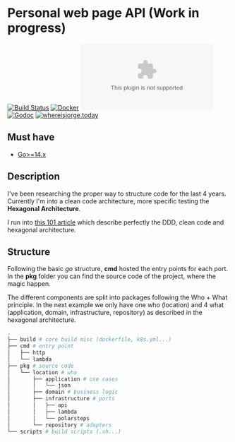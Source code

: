 # Personal web page API (Work in progress)
[![Build Status](https://travis-ci.com/jorgechato/api.jorgechato.com.svg?token=x3vLcsQVEzf1kfJyx1Uv&branch=master)](https://travis-ci.com/jorgechato/api.jorgechato.com)
[![Docker](https://img.shields.io/badge/docker-image-blue.svg)](https://hub.docker.com/r/jorgechato/api.jorgechato.com/)
[![Go Report Card](https://goreportcard.com/badge/github.com/jorgechato/api.jorgechato.com)](https://goreportcard.com/report/github.com/jorgechato/api.jorgechato.com)
[![Godoc](https://img.shields.io/badge/go-documentation-blue.svg)](https://godoc.org/github.com/jorgechato/api.jorgechato.com)
[![whereisjorge.today](https://img.shields.io/badge/web-whereisjorge.today-orange.svg)](https://whereisjorge.today)

## Must have

- [Go>=14.x](https://golang.org/)

## Description

I've been researching the proper way to structure code for the last 4 years.
Currently I'm into a clean code architecture, more specific testing the
**Hexagonal Architecture**.

I run into [this 101 article](https://herbertograca.com/2017/11/16/explicit-architecture-01-ddd-hexagonal-onion-clean-cqrs-how-i-put-it-all-together/) which describe perfectly the DDD, clean code and
hexagonal architecture.

## Structure

Following the basic *go* structure, **cmd** hosted the entry points for each port.
In the **pkg** folder you can find the source code of the project, where the
magic happen.

The different components are split into packages following the Who + What
principle. In the next example we only have one who (location) and 4 what
(application, domain, infrastructure, repository) as described in the hexagonal
architecture.

```bash
.
├── build # core build misc (dockerfile, k8s.yml...)
├── cmd # entry point
│   ├── http
│   └── lambda
├── pkg # source code
│   └── location # who
│       ├── application # use cases
│       │   └── json
│       ├── domain # business logic
│       ├── infrastructure # ports
│       │   ├── api
│       │   ├── lambda
│       │   └── polarsteps
│       └── repository # adapters
└── scripts # build scripts (.sh...)
```
